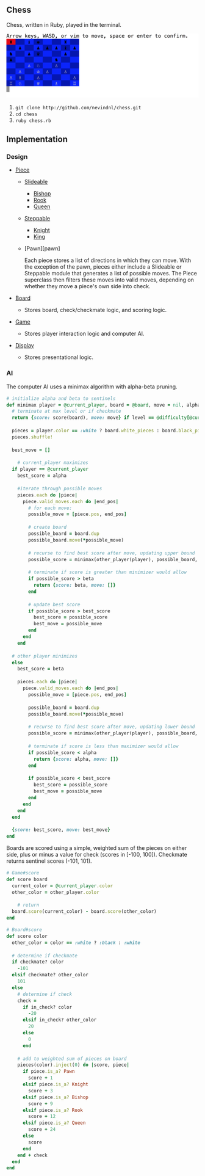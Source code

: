 ## Chess

Chess, written in Ruby, played in the terminal.

![image of game](./screenshots/game.png)

1. `git clone http://github.com/nevindnl/chess.git`
2. `cd chess`
3. `ruby chess.rb`

## Implementation
### Design
* [Piece][piece]
  * [Slideable][slideable]
    * [Bishop][bishop]
    * [Rook][rook]
    * [Queen][queen]
  * [Steppable][steppable]
    * [Knight][knight]
    * [King][king]
  * [Pawn][pawn]

	Each piece stores a list of directions in which they can move. With the exception of the pawn, pieces either include a Slideable or Steppable module that generates a list of possible moves. The Piece superclass then filters these moves into valid moves, depending on whether they move a piece's own side into check.

* [Board][board]
  * Stores board, check/checkmate logic, and scoring logic.
* [Game][game]
  * Stores player interaction logic and computer AI.
* [Display][display]
  * Stores presentational logic.

  [piece]: ./lib/piece.rb
  [slideable]: ./lib/slideable.rb
  [steppable]: ./lib/steppable.rb
  [bishop]: ./lib/bishop.rb
  [rook]: ./lib/rook.rb
  [queen]: ./lib/queen.rb
  [knight]: ./lib/knight.rb
  [king]: ./lib/king.rb
  [board]: ./lib/board.rb
  [game]: ./lib/game.rb
  [display]: ./lib/display.rb

### AI
The computer AI uses a minimax algorithm with alpha-beta pruning.

```Ruby
# initialize alpha and beta to sentinels
def minimax player = @current_player, board = @board, move = nil, alpha = -102, beta = 102, level = 0
  # terminate at max level or if checkmate
  return {score: score(board), move: move} if level == @difficulty[@current_player.color] || score(board).abs == 101

  pieces = player.color == :white ? board.white_pieces : board.black_pieces
  pieces.shuffle!

  best_move = []

	# current_player maximizes
  if player == @current_player
    best_score = alpha

    #iterate through possible moves
    pieces.each do |piece|
      piece.valid_moves.each do |end_pos|
        # for each move:
        possible_move = [piece.pos, end_pos]

        # create board
        possible_board = board.dup
        possible_board.move(*possible_move)

        # recurse to find best score after move, updating upper bound
        possible_score = minimax(other_player(player), possible_board, possible_move, best_score, beta, level + 1)[:score]

        # terminate if score is greater than minimizer would allow
        if possible_score > beta
          return {score: beta, move: []}
        end

        # update best score
        if possible_score > best_score
          best_score = possible_score
          best_move = possible_move
        end
      end
    end

  # other player minimizes
  else
    best_score = beta

    pieces.each do |piece|
      piece.valid_moves.each do |end_pos|
        possible_move = [piece.pos, end_pos]

        possible_board = board.dup
        possible_board.move(*possible_move)

        # recurse to find best score after move, updating lower bound
        possible_score = minimax(other_player(player), possible_board, possible_move, alpha, best_score, level + 1)[:score]

        # terminate if score is less than maximizer would allow
        if possible_score < alpha
          return {score: alpha, move: []}
        end

        if possible_score < best_score
          best_score = possible_score
          best_move = possible_move
        end
      end
    end
  end

  {score: best_score, move: best_move}
end
```

Boards are scored using a simple, weighted sum of the pieces on either side, plus or minus a value for check (scores in [-100, 100]). Checkmate returns sentinel scores (-101, 101).

```Ruby
# Game#score
def score board
  current_color = @current_player.color
  other_color = other_player.color

	# return
  board.score(current_color) - board.score(other_color)
end
```
```Ruby
# Board#score
def score color
  other_color = color == :white ? :black : :white

  # determine if checkmate
  if checkmate? color
    -101
  elsif checkmate? other_color
    101
  else
    # determine if check
    check =
      if in_check? color
        -20
      elsif in_check? other_color
        20
      else
        0
      end

    # add to weighted sum of pieces on board
    pieces(color).inject(0) do |score, piece|
      if piece.is_a? Pawn
        score + 1
      elsif piece.is_a? Knight
        score + 3
      elsif piece.is_a? Bishop
        score + 9
      elsif piece.is_a? Rook
        score + 12
      elsif piece.is_a? Queen
        score + 24
      else
        score
      end
    end + check
  end
end
```
